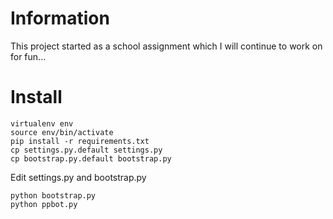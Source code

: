 # Information
This project started as a school assignment which I will continue to
work on for fun...

# Install
```
virtualenv env 
source env/bin/activate
pip install -r requirements.txt
cp settings.py.default settings.py
cp bootstrap.py.default bootstrap.py
```

Edit settings.py and bootstrap.py  

```
python bootstrap.py
python ppbot.py
```
